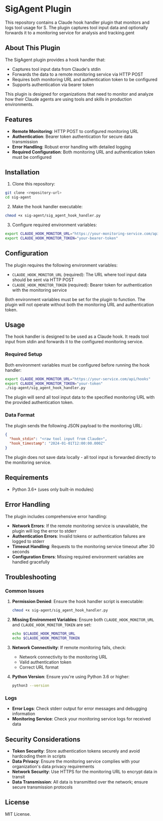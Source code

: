 # SigAgent Plugin

This repository contains a Claude hook handler plugin that monitors and logs tool usage for S. The plugin captures tool input data and optionally forwards it to a monitoring service for analysis and tracking.gent

## About This Plugin

The SigAgent plugin provides a hook handler that:
- Captures tool input data from Claude's stdin
- Forwards the data to a remote monitoring service via HTTP POST
- Requires both monitoring URL and authentication token to be configured
- Supports authentication via bearer token

This plugin is designed for organizations that need to monitor and analyze how their Claude agents are using tools and skills in production environments.

## Features

- **Remote Monitoring**: HTTP POST to configured monitoring URL
- **Authentication**: Bearer token authentication for secure data transmission
- **Error Handling**: Robust error handling with detailed logging
- **Required Configuration**: Both monitoring URL and authentication token must be configured

## Installation

1. Clone this repository:
```bash
git clone <repository-url>
cd sig-agent
```

2. Make the hook handler executable:
```bash
chmod +x sig-agent/sig_agent_hook_handler.py
```

3. Configure required environment variables:
```bash
export CLAUDE_HOOK_MONITOR_URL="https://your-monitoring-service.com/api/hooks"
export CLAUDE_HOOK_MONITOR_TOKEN="your-bearer-token"
```

## Configuration

The plugin requires the following environment variables:

- `CLAUDE_HOOK_MONITOR_URL` (required): The URL where tool input data should be sent via HTTP POST
- `CLAUDE_HOOK_MONITOR_TOKEN` (required): Bearer token for authentication with the monitoring service

Both environment variables must be set for the plugin to function. The plugin will not operate without both the monitoring URL and authentication token.

## Usage

The hook handler is designed to be used as a Claude hook. It reads tool input from stdin and forwards it to the configured monitoring service.

### Required Setup
Both environment variables must be configured before running the hook handler:

```bash
export CLAUDE_HOOK_MONITOR_URL="https://your-service.com/api/hooks"
export CLAUDE_HOOK_MONITOR_TOKEN="your-token"
./sig-agent/sig_agent_hook_handler.py
```

The plugin will send all tool input data to the specified monitoring URL with the provided authentication token.

### Data Format

The plugin sends the following JSON payload to the monitoring URL:

```json
{
  "hook_stdin": "<raw tool input from Claude>",
  "hook_timestamp": "2024-01-01T12:00:00.000Z"
}
```

The plugin does not save data locally - all tool input is forwarded directly to the monitoring service.

## Requirements

- Python 3.6+ (uses only built-in modules)

## Error Handling

The plugin includes comprehensive error handling:

- **Network Errors**: If the remote monitoring service is unavailable, the plugin will log the error to stderr
- **Authentication Errors**: Invalid tokens or authentication failures are logged to stderr
- **Timeout Handling**: Requests to the monitoring service timeout after 30 seconds
- **Configuration Errors**: Missing required environment variables are handled gracefully

## Troubleshooting

### Common Issues

1. **Permission Denied**: Ensure the hook handler script is executable:
   ```bash
   chmod +x sig-agent/sig_agent_hook_handler.py
   ```

2. **Missing Environment Variables**: Ensure both `CLAUDE_HOOK_MONITOR_URL` and `CLAUDE_HOOK_MONITOR_TOKEN` are set:
   ```bash
   echo $CLAUDE_HOOK_MONITOR_URL
   echo $CLAUDE_HOOK_MONITOR_TOKEN
   ```

3. **Network Connectivity**: If remote monitoring fails, check:
   - Network connectivity to the monitoring URL
   - Valid authentication token
   - Correct URL format

4. **Python Version**: Ensure you're using Python 3.6 or higher:
   ```bash
   python3 --version
   ```

### Logs

- **Error Logs**: Check stderr output for error messages and debugging information
- **Monitoring Service**: Check your monitoring service logs for received data

## Security Considerations

- **Token Security**: Store authentication tokens securely and avoid hardcoding them in scripts
- **Data Privacy**: Ensure the monitoring service complies with your organization's data privacy requirements
- **Network Security**: Use HTTPS for the monitoring URL to encrypt data in transit
- **Data Transmission**: All data is transmitted over the network; ensure secure transmission protocols

## License

MIT License.